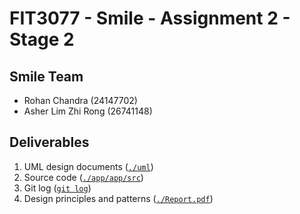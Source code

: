 # FIT3077 - Smile - Assignment 2 - Stage 2

## Smile Team
- Rohan Chandra (24147702)
- Asher Lim Zhi Rong (26741148)

## Deliverables
1. UML design documents ([`./uml`](https://github.com/asherLZR/safehearts/tree/master/uml))
2. Source code ([`./app/app/src`](https://github.com/asherLZR/safehearts/tree/master/app/app/src))
3. Git log ([`git log`](https://github.com/asherLZR/safehearts/commits/master))
4. Design principles and patterns ([`./Report.pdf`](https://github.com/asherLZR/safehearts/blob/master/Report.pdf))